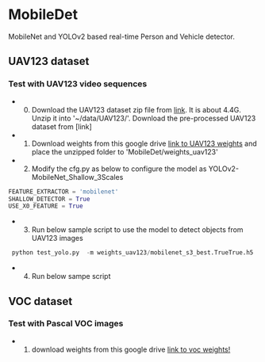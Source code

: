 # MobileDet
MobileNet and YOLOv2 based real-time Person and Vehicle detector.

## UAV123 dataset 
### Test with UAV123 video sequences 
 * 0. Download the UAV123 dataset zip file from [link](https://drive.google.com/file/d/0B6sQMCU1i4NbZmFlQmJBVDlLRDg/edit). It is about 4.4G. Unzip it into '~/data/UAV123/'. 
     Download the pre-processed UAV123 dataset from [link]

 * 1. Download weights from this google drive [link to UAV123 weights](https://drive.google.com/open?id=1dUjdlRjuWyvyMQKuaF6X9RExKBIRedJt) and place the unzipped folder to 'MobileDet/weights_uav123'
 * 2. Modify the cfg.py as below to configure the model as YOLOv2-MobileNet_Shallow_3Scales
```python
FEATURE_EXTRACTOR = 'mobilenet'
SHALLOW_DETECTOR = True
USE_X0_FEATURE = True
```
 * 3. Run  below sample script to use the model to detect objects from UAV123 images

```python
 python test_yolo.py  -m weights_uav123/mobilenet_s3_best.TrueTrue.h5  -t ~/data/UAV123/UAV123_10fps/data_seq/UAV123_10fps/bike3 -o  ~/Videos/bike3 -iou 0.6 -s 0.6
```
* 4. Run below sampe script 

## VOC dataset 
### Test with Pascal VOC images 
 * 1. download weights from this google drive [link to voc weights!](https://drive.google.com/open?id=1gv9Gx6v1rfxFW25Vu0C70UFaq_8t8Mhs)